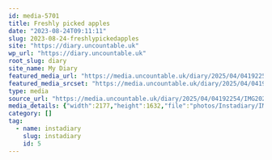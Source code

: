 ```yaml
---
id: media-5701
title: Freshly picked apples
date: "2023-08-24T09:11:11"
slug: 2023-08-24-freshlypickedapples
site: "https://diary.uncountable.uk"
wp_url: "https://diary.uncountable.uk"
root_slug: diary
site_name: My Diary
featured_media_url: "https://media.uncountable.uk/diary/2025/04/04192254/IMG20230824101111.webp"
featured_media_srcset: "https://media.uncountable.uk/diary/2025/04/04192254/IMG20230824101111-300x225.webp 300w, https://media.uncountable.uk/diary/2025/04/04192254/IMG20230824101111-1024x768.webp 1024w, https://media.uncountable.uk/diary/2025/04/04192254/IMG20230824101111-150x150.webp 150w, https://media.uncountable.uk/diary/2025/04/04192254/IMG20230824101111-640x480.webp 640w, https://media.uncountable.uk/diary/2025/04/04192254/IMG20230824101111.webp 2177w"
type: media
source_url: "https://media.uncountable.uk/diary/2025/04/04192254/IMG20230824101111.webp"
media_details: {"width":2177,"height":1632,"file":"photos/Instadiary/IMG20230824101111.webp","filesize":156534,"sizes":{"medium":{"file":"IMG20230824101111-300x225.webp","width":300,"height":225,"filesize":24460,"mime_type":"image/webp","source_url":"https://media.uncountable.uk/diary/2025/04/04192254/IMG20230824101111-300x225.webp"},"large":{"file":"IMG20230824101111-1024x768.webp","width":1024,"height":768,"filesize":126536,"mime_type":"image/webp","source_url":"https://media.uncountable.uk/diary/2025/04/04192254/IMG20230824101111-1024x768.webp"},"thumbnail":{"file":"IMG20230824101111-150x150.webp","width":150,"height":150,"filesize":9934,"mime_type":"image/webp","source_url":"https://media.uncountable.uk/diary/2025/04/04192254/IMG20230824101111-150x150.webp"},"mobwidth":{"file":"IMG20230824101111-640x480.webp","width":640,"height":480,"filesize":70852,"mime_type":"image/webp","source_url":"https://media.uncountable.uk/diary/2025/04/04192254/IMG20230824101111-640x480.webp"},"full":{"file":"IMG20230824101111.webp","width":2177,"height":1632,"mime_type":"image/webp","source_url":"https://media.uncountable.uk/diary/2025/04/04192254/IMG20230824101111.webp"}},"image_meta":{"aperture":"0","credit":"","camera":"","caption":"","created_timestamp":"0","copyright":"","focal_length":"0","iso":"0","shutter_speed":"0","title":"","orientation":"0","keywords":[]}}
category: []
tag:
  - name: instadiary
    slug: instadiary
    id: 5
---
```


